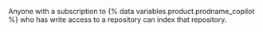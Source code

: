Anyone with a subscription to {% data variables.product.prodname_copilot %} who has write access to a repository can index that repository.

